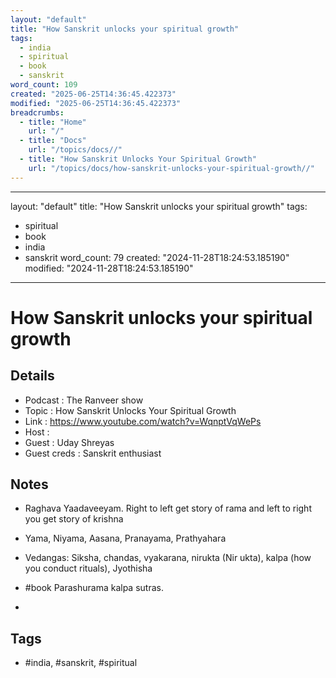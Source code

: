 ```yaml
---
layout: "default"
title: "How Sanskrit unlocks your spiritual growth"
tags:
  - india
  - spiritual
  - book
  - sanskrit
word_count: 109
created: "2025-06-25T14:36:45.422373"
modified: "2025-06-25T14:36:45.422373"
breadcrumbs:
  - title: "Home"
    url: "/"
  - title: "Docs"
    url: "/topics/docs//"
  - title: "How Sanskrit Unlocks Your Spiritual Growth"
    url: "/topics/docs/how-sanskrit-unlocks-your-spiritual-growth//"
---
```

---
layout: "default"
title: "How Sanskrit unlocks your spiritual growth"
tags:
  - spiritual
  - book
  - india
  - sanskrit
word_count: 79
created: "2024-11-28T18:24:53.185190"
modified: "2024-11-28T18:24:53.185190"
---
# How Sanskrit unlocks your spiritual growth

## Details

- Podcast     : The Ranveer show
- Topic       : How Sanskrit Unlocks Your Spiritual Growth
- Link        : https://www.youtube.com/watch?v=WqnptVqWePs
- Host        :
- Guest       : Uday Shreyas
- Guest creds : Sanskrit enthusiast


## Notes

- Raghava Yaadaveeyam. Right to left get story of rama and left to right you get story of krishna
- Yama, Niyama, Aasana, Pranayama, Prathyahara
- Vedangas: Siksha, chandas, vyakarana, nirukta  (Nir ukta), kalpa (how you conduct rituals), Jyothisha
- #book Parashurama kalpa sutras.

- 


## Tags

- #india, #sanskrit, #spiritual